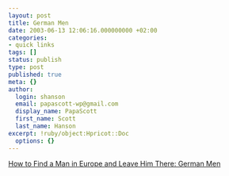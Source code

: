 ```yaml
---
layout: post
title: German Men
date: 2003-06-13 12:06:16.000000000 +02:00
categories:
- quick links
tags: []
status: publish
type: post
published: true
meta: {}
author:
  login: shanson
  email: papascott-wp@gmail.com
  display_name: PapaScott
  first_name: Scott
  last_name: Hanson
excerpt: !ruby/object:Hpricot::Doc
  options: {}
---
```

<p><a title="fashionably late doesn't exist" href="http://americangirlsareeasy.com/book/german_men.shtml">How to Find a Man in Europe and Leave Him There: German Men</a></p>
